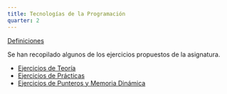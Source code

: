 ```yaml
---
title: Tecnologías de la Programación
quarter: 2
---
```


[Definiciones](tp/definiciones.md)

Se han recopilado algunos de los ejercicios propuestos de la asignatura.

* [Ejercicios de Teoría](tp/preguntas-teoria.md)
* [Ejercicios de Prácticas](tp/ejercicios-practicos.md)
* [Ejercicios de Punteros y Memoria Dinámica](tp/ejercicios-punteros.md)
